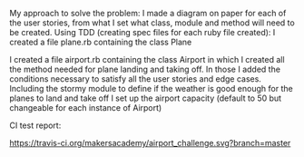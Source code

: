 My approach to solve the problem:
I made a diagram on paper for each of the user stories, from what I set what class, module and method will need to be created.
Using TDD (creating spec files for each ruby file created):
  I created a file plane.rb containing the class Plane

  I created a file airport.rb containing the class Airport in which I created all the method needed for plane landing and taking off.
  In those I added the conditions necessary to satisfy all the user stories and edge cases. Including the stormy module to define if the weather is good enough for the planes to land and take off
  I set up the airport capacity (default to 50 but changeable for each instance of Airport)

  CI test report:
  
  https://travis-ci.org/makersacademy/airport_challenge.svg?branch=master
